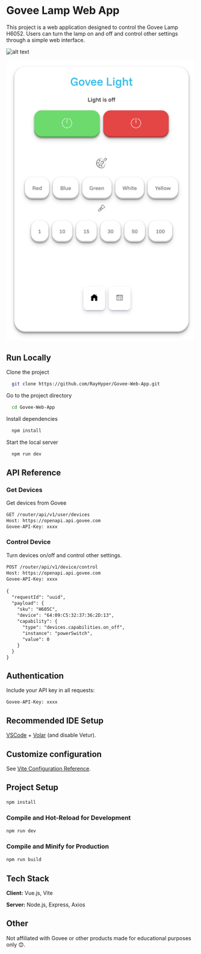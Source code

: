 # Govee Lamp Web App

This project is a web application designed to control the Govee Lamp H6052. Users can turn the lamp on and off and control other settings through a simple web interface.

![alt text](https://cdn11.bigcommerce.com/s-sp9oc95xrw/products/24699/images/81053/g3__63668.1717425731.386.513.png?c=2)

![alt text](src/assets/goveeimg.png)

## Run Locally

Clone the project

```bash
  git clone https://github.com/RayHyper/Govee-Web-App.git
```

Go to the project directory

```bash
  cd Govee-Web-App
```

Install dependencies

```bash
  npm install
```

Start the local server

```bash
  npm run dev
```

## API Reference

### Get Devices

Get devices from Govee

```http
GET /router/api/v1/user/devices
Host: https://openapi.api.govee.com
Govee-API-Key: xxxx
```

### Control Device

Turn devices on/off and control other settings.

```http
POST /router/api/v1/device/control
Host: https://openapi.api.govee.com
Govee-API-Key: xxxx

{
  "requestId": "uuid",
  "payload": {
    "sku": "H605C",                  
    "device": "64:09:C5:32:37:36:2D:13",
    "capability": {
      "type": "devices.capabilities.on_off",
      "instance": "powerSwitch",
      "value": 0                      
    }
  }
}
```

## Authentication
Include your API key in all requests:
```http
Govee-API-Key: xxxx
```



## Recommended IDE Setup

[VSCode](https://code.visualstudio.com/) + [Volar](https://marketplace.visualstudio.com/items?itemName=Vue.volar) (and disable Vetur).

## Customize configuration

See [Vite Configuration Reference](https://vite.dev/config/).

## Project Setup

```sh
npm install
```

### Compile and Hot-Reload for Development

```sh
npm run dev
```

### Compile and Minify for Production

```sh
npm run build
```

## Tech Stack

**Client:** Vue.js, Vite

**Server:** Node.js, Express, Axios


## Other
Not affiliated with Govee or other products made for educational purposes only 😊.
